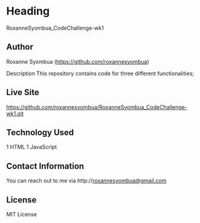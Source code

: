 
# Heading
RoxanneSyombua_CodeChallenge-wk1

## Author
Roxanne Syombua (https://github.com/roxannesyombua)

Description
This repository contains code for three different functionalities; 

## Live Site
https://github.com/roxannesyombua/RoxanneSyombua_CodeChallenge-wk1.git

## Technology Used
1 HTML 1 JavaScript

## Contact Information
You can reach out to me via http://roxannesyombua@gmail.com

## License
MIT License